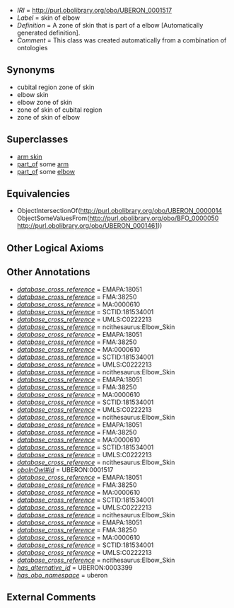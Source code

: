  * *IRI* = http://purl.obolibrary.org/obo/UBERON_0001517
 * *Label* = skin of elbow
 * *Definition* = A zone of skin that is part of a elbow [Automatically generated definition].
 * *Comment* = This class was created automatically from a combination of ontologies

## Synonyms

 * cubital region zone of skin
 * elbow skin
 * elbow zone of skin
 * zone of skin of cubital region
 * zone of skin of elbow

## Superclasses

 * [arm skin](../../UBERON/27/UBERON_0002427.md)
 * [part_of](../../BFO/50/BFO_0000050.md) some [arm](../../UBERON/60/UBERON_0001460.md)
 * [part_of](../../BFO/50/BFO_0000050.md) some [elbow](../../UBERON/61/UBERON_0001461.md)

## Equivalencies

 * ObjectIntersectionOf(<http://purl.obolibrary.org/obo/UBERON_0000014> ObjectSomeValuesFrom(<http://purl.obolibrary.org/obo/BFO_0000050> <http://purl.obolibrary.org/obo/UBERON_0001461>))

## Other Logical Axioms


## Other Annotations

 * *[database_cross_reference](../../ef/oboInOwl#hasDbXref.md)* = EMAPA:18051
 * *[database_cross_reference](../../ef/oboInOwl#hasDbXref.md)* = FMA:38250
 * *[database_cross_reference](../../ef/oboInOwl#hasDbXref.md)* = MA:0000610
 * *[database_cross_reference](../../ef/oboInOwl#hasDbXref.md)* = SCTID:181534001
 * *[database_cross_reference](../../ef/oboInOwl#hasDbXref.md)* = UMLS:C0222213
 * *[database_cross_reference](../../ef/oboInOwl#hasDbXref.md)* = ncithesaurus:Elbow_Skin
 * *[database_cross_reference](../../ef/oboInOwl#hasDbXref.md)* = EMAPA:18051
 * *[database_cross_reference](../../ef/oboInOwl#hasDbXref.md)* = FMA:38250
 * *[database_cross_reference](../../ef/oboInOwl#hasDbXref.md)* = MA:0000610
 * *[database_cross_reference](../../ef/oboInOwl#hasDbXref.md)* = SCTID:181534001
 * *[database_cross_reference](../../ef/oboInOwl#hasDbXref.md)* = UMLS:C0222213
 * *[database_cross_reference](../../ef/oboInOwl#hasDbXref.md)* = ncithesaurus:Elbow_Skin
 * *[database_cross_reference](../../ef/oboInOwl#hasDbXref.md)* = EMAPA:18051
 * *[database_cross_reference](../../ef/oboInOwl#hasDbXref.md)* = FMA:38250
 * *[database_cross_reference](../../ef/oboInOwl#hasDbXref.md)* = MA:0000610
 * *[database_cross_reference](../../ef/oboInOwl#hasDbXref.md)* = SCTID:181534001
 * *[database_cross_reference](../../ef/oboInOwl#hasDbXref.md)* = UMLS:C0222213
 * *[database_cross_reference](../../ef/oboInOwl#hasDbXref.md)* = ncithesaurus:Elbow_Skin
 * *[database_cross_reference](../../ef/oboInOwl#hasDbXref.md)* = EMAPA:18051
 * *[database_cross_reference](../../ef/oboInOwl#hasDbXref.md)* = FMA:38250
 * *[database_cross_reference](../../ef/oboInOwl#hasDbXref.md)* = MA:0000610
 * *[database_cross_reference](../../ef/oboInOwl#hasDbXref.md)* = SCTID:181534001
 * *[database_cross_reference](../../ef/oboInOwl#hasDbXref.md)* = UMLS:C0222213
 * *[database_cross_reference](../../ef/oboInOwl#hasDbXref.md)* = ncithesaurus:Elbow_Skin
 * *[oboInOwl#id](../../id/oboInOwl#id.md)* = UBERON:0001517
 * *[database_cross_reference](../../ef/oboInOwl#hasDbXref.md)* = EMAPA:18051
 * *[database_cross_reference](../../ef/oboInOwl#hasDbXref.md)* = FMA:38250
 * *[database_cross_reference](../../ef/oboInOwl#hasDbXref.md)* = MA:0000610
 * *[database_cross_reference](../../ef/oboInOwl#hasDbXref.md)* = SCTID:181534001
 * *[database_cross_reference](../../ef/oboInOwl#hasDbXref.md)* = UMLS:C0222213
 * *[database_cross_reference](../../ef/oboInOwl#hasDbXref.md)* = ncithesaurus:Elbow_Skin
 * *[database_cross_reference](../../ef/oboInOwl#hasDbXref.md)* = EMAPA:18051
 * *[database_cross_reference](../../ef/oboInOwl#hasDbXref.md)* = FMA:38250
 * *[database_cross_reference](../../ef/oboInOwl#hasDbXref.md)* = MA:0000610
 * *[database_cross_reference](../../ef/oboInOwl#hasDbXref.md)* = SCTID:181534001
 * *[database_cross_reference](../../ef/oboInOwl#hasDbXref.md)* = UMLS:C0222213
 * *[database_cross_reference](../../ef/oboInOwl#hasDbXref.md)* = ncithesaurus:Elbow_Skin
 * *[has_alternative_id](../../Id/oboInOwl#hasAlternativeId.md)* = UBERON:0003399
 * *[has_obo_namespace](../../ce/oboInOwl#hasOBONamespace.md)* = uberon

## External Comments

